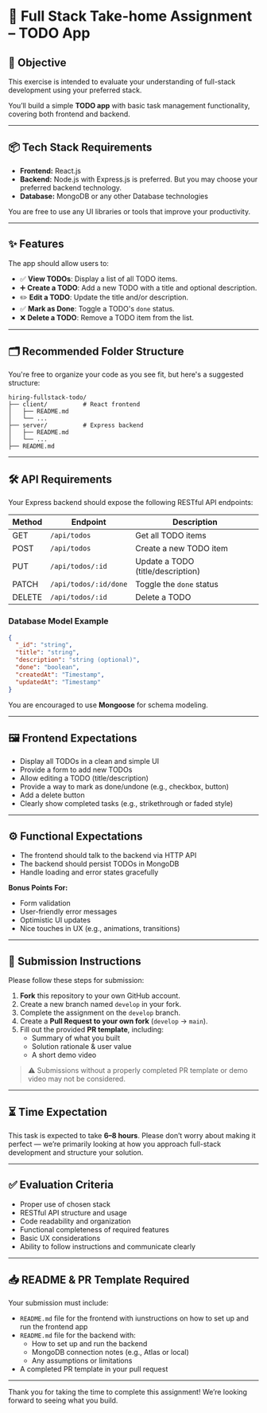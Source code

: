 # 📝 Full Stack Take-home Assignment – TODO App

## 🧠 Objective

This exercise is intended to evaluate your understanding of full-stack development using your preferred stack.

You’ll build a simple **TODO app** with basic task management functionality, covering both frontend and backend.

---

## 📦 Tech Stack Requirements

- **Frontend:** React.js
- **Backend:** Node.js with Express.js is preferred. But you may choose your preferred backend technology.
- **Database:** MongoDB or any other Database technologies

You are free to use any UI libraries or tools that improve your productivity.

---

## ✨ Features

The app should allow users to:

- ✅ **View TODOs**: Display a list of all TODO items.
- ➕ **Create a TODO**: Add a new TODO with a title and optional description.
- ✏️ **Edit a TODO**: Update the title and/or description.
- ✅ **Mark as Done**: Toggle a TODO's `done` status.
- ❌ **Delete a TODO**: Remove a TODO item from the list.

---

## 🗂️ Recommended Folder Structure

You're free to organize your code as you see fit, but here's a suggested structure:

```
hiring-fullstack-todo/
├── client/          # React frontend
│   ├── README.md
│   └── ...
├── server/          # Express backend
│   ├── README.md
│   └── ...
├── README.md
```

---

## 🛠️ API Requirements

Your Express backend should expose the following RESTful API endpoints:

| Method | Endpoint                | Description                      |
|--------|-------------------------|----------------------------------|
| GET    | `/api/todos`            | Get all TODO items               |
| POST   | `/api/todos`            | Create a new TODO item           |
| PUT    | `/api/todos/:id`        | Update a TODO (title/description)|
| PATCH  | `/api/todos/:id/done`   | Toggle the `done` status         |
| DELETE | `/api/todos/:id`        | Delete a TODO                    |

### Database Model Example

```json
{
  "_id": "string",
  "title": "string",
  "description": "string (optional)",
  "done": "boolean",
  "createdAt": "Timestamp",
  "updatedAt": "Timestamp"
}
```

You are encouraged to use **Mongoose** for schema modeling.

---

## 🖼️ Frontend Expectations

- Display all TODOs in a clean and simple UI
- Provide a form to add new TODOs
- Allow editing a TODO (title/description)
- Provide a way to mark as done/undone (e.g., checkbox, button)
- Add a delete button
- Clearly show completed tasks (e.g., strikethrough or faded style)

---

## ⚙️ Functional Expectations

- The frontend should talk to the backend via HTTP API
- The backend should persist TODOs in MongoDB
- Handle loading and error states gracefully

**Bonus Points For:**
- Form validation
- User-friendly error messages
- Optimistic UI updates
- Nice touches in UX (e.g., animations, transitions)

---

## 🧾 Submission Instructions

Please follow these steps for submission:

1. **Fork** this repository to your own GitHub account.
2. Create a new branch named `develop` in your fork.
3. Complete the assignment on the `develop` branch.
4. Create a **Pull Request to your own fork** (`develop` → `main`).
5. Fill out the provided **PR template**, including:
   - Summary of what you built
   - Solution rationale & user value
   - A short demo video

> ⚠️ Submissions without a properly completed PR template or demo video may not be considered.

---

## ⏳ Time Expectation

This task is expected to take **6–8 hours**. Please don’t worry about making it perfect — we’re primarily looking at how you approach full-stack development and structure your solution.

---

## ✅ Evaluation Criteria

- Proper use of chosen stack
- RESTful API structure and usage
- Code readability and organization
- Functional completeness of required features
- Basic UX considerations
- Ability to follow instructions and communicate clearly

---

## 📥 README & PR Template Required

Your submission must include:

- `README.md` file for the frontend with iunstructions on how to set up and run the frontend app
- `README.md` file for the backend with:
  - How to set up and run the backend
  - MongoDB connection notes (e.g., Atlas or local)
  - Any assumptions or limitations
- A completed PR template in your pull request

---

Thank you for taking the time to complete this assignment! We’re looking forward to seeing what you build.

